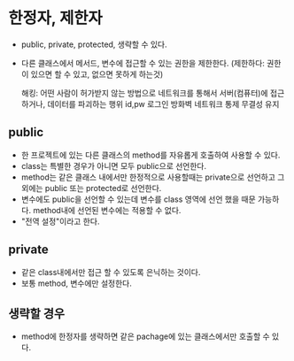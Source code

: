 # 한정자, 제한자
* public, private, protected, 생략할 수 있다.
* 다른 클래스에서 메서드, 변수에 접근할 수 있는 권한을 제한한다.
  (제한하다: 권한이 있으면 할 수 있고, 없으면 못하게 하는것)

  해킹: 어떤 사람이 허가받지 않는 방법으로 네트워크를 통해서 서버(컴퓨터)에 접근하거나, 데이터를 파괴하는 행위
  					id,pw 로그인          방화벽            네트워크 통제                무결성 유지

## public 
* 한 프로젝트에 있는 다른 클래스의 method를 자유롭게 호출하여 사용할 수 있다.
* class는 특별한 경우가 아니면 모두 public으로 선언한다.
* method는 같은 클래스 내에서만 한정적으로 사용할때는 private으로 선언하고 그외에는
public 또는 protected로 선언한다.
* 변수에도 public을 선언할 수 있는데 변수를 class 영역에 선언 했을 때문 가능하다.
method내에 선언된 변수에는 적용할 수 없다.
* "전역 설정"이라고 한다.

## private 
* 같은 class내에서만 접근 할 수 있도록 은닉하는 것이다.
* 보통 method, 변수에만 설정한다.

## 생략할 경우
* method에 한정자를 생략하면 같은 pachage에 있는 클래스에서만 호출할 수 있다.